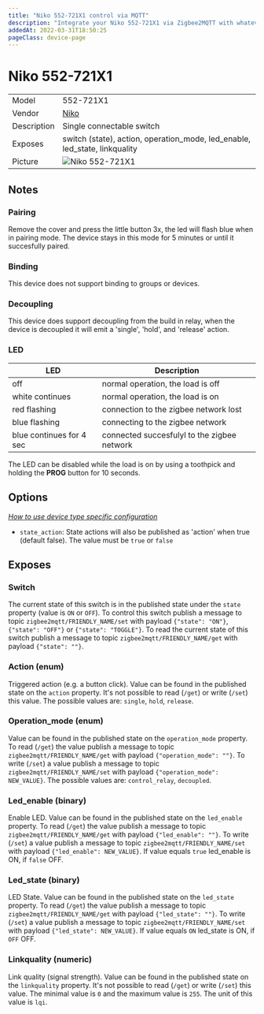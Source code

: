 ```yaml
---
title: "Niko 552-721X1 control via MQTT"
description: "Integrate your Niko 552-721X1 via Zigbee2MQTT with whatever smart home infrastructure you are using without the vendor's bridge or gateway."
addedAt: 2022-03-31T18:50:25
pageClass: device-page
---
```


<!-- !!!! -->
<!-- ATTENTION: This file is auto-generated through docgen! -->
<!-- You can only edit the "Notes"-Section between the two comment lines "Notes BEGIN" and "Notes END". -->
<!-- Do not use h1 or h2 heading within "## Notes"-Section. -->
<!-- !!!! -->

# Niko 552-721X1

|     |     |
|-----|-----|
| Model | 552-721X1  |
| Vendor  | [Niko](/supported-devices/#v=Niko)  |
| Description | Single connectable switch |
| Exposes | switch (state), action, operation_mode, led_enable, led_state, linkquality |
| Picture | ![Niko 552-721X1](https://www.zigbee2mqtt.io/images/devices/552-721X1.jpg) |


<!-- Notes BEGIN: You can edit here. Add "## Notes" headline if not already present. -->
## Notes

### Pairing
Remove the cover and press the little button 3x, the led will flash blue when in pairing mode. The device stays in this mode for 5 minutes or until it succesfully paired.

### Binding
This device does not support binding to groups or devices.

### Decoupling
This device does support decoupling from the build in relay, when the device is decoupled it will emit a 'single', 'hold', and 'release' action.

### LED
| LED | Description |
|-----|-----|
| off | normal operation, the load is off |
| white continues | normal operation, the load is on |
| red flashing | connection to the zigbee network lost |
| blue flashing | connecting to the zigbee network |
| blue continues for 4 sec | connected succesfulyl to the zigbee network |

The LED can be disabled while the load is on by using a toothpick and holding the **PROG** button for 10 seconds.
<!-- Notes END: Do not edit below this line -->


## Options
*[How to use device type specific configuration](../guide/configuration/devices-groups.md#specific-device-options)*

* `state_action`: State actions will also be published as 'action' when true (default false). The value must be `true` or `false`


## Exposes

### Switch 
The current state of this switch is in the published state under the `state` property (value is `ON` or `OFF`).
To control this switch publish a message to topic `zigbee2mqtt/FRIENDLY_NAME/set` with payload `{"state": "ON"}`, `{"state": "OFF"}` or `{"state": "TOGGLE"}`.
To read the current state of this switch publish a message to topic `zigbee2mqtt/FRIENDLY_NAME/get` with payload `{"state": ""}`.

### Action (enum)
Triggered action (e.g. a button click).
Value can be found in the published state on the `action` property.
It's not possible to read (`/get`) or write (`/set`) this value.
The possible values are: `single`, `hold`, `release`.

### Operation_mode (enum)
Value can be found in the published state on the `operation_mode` property.
To read (`/get`) the value publish a message to topic `zigbee2mqtt/FRIENDLY_NAME/get` with payload `{"operation_mode": ""}`.
To write (`/set`) a value publish a message to topic `zigbee2mqtt/FRIENDLY_NAME/set` with payload `{"operation_mode": NEW_VALUE}`.
The possible values are: `control_relay`, `decoupled`.

### Led_enable (binary)
Enable LED.
Value can be found in the published state on the `led_enable` property.
To read (`/get`) the value publish a message to topic `zigbee2mqtt/FRIENDLY_NAME/get` with payload `{"led_enable": ""}`.
To write (`/set`) a value publish a message to topic `zigbee2mqtt/FRIENDLY_NAME/set` with payload `{"led_enable": NEW_VALUE}`.
If value equals `true` led_enable is ON, if `false` OFF.

### Led_state (binary)
LED State.
Value can be found in the published state on the `led_state` property.
To read (`/get`) the value publish a message to topic `zigbee2mqtt/FRIENDLY_NAME/get` with payload `{"led_state": ""}`.
To write (`/set`) a value publish a message to topic `zigbee2mqtt/FRIENDLY_NAME/set` with payload `{"led_state": NEW_VALUE}`.
If value equals `ON` led_state is ON, if `OFF` OFF.

### Linkquality (numeric)
Link quality (signal strength).
Value can be found in the published state on the `linkquality` property.
It's not possible to read (`/get`) or write (`/set`) this value.
The minimal value is `0` and the maximum value is `255`.
The unit of this value is `lqi`.

